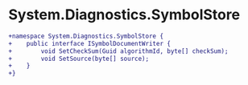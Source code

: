 # System.Diagnostics.SymbolStore

``` diff
+namespace System.Diagnostics.SymbolStore {
+    public interface ISymbolDocumentWriter {
+        void SetCheckSum(Guid algorithmId, byte[] checkSum);
+        void SetSource(byte[] source);
+    }
+}
```

